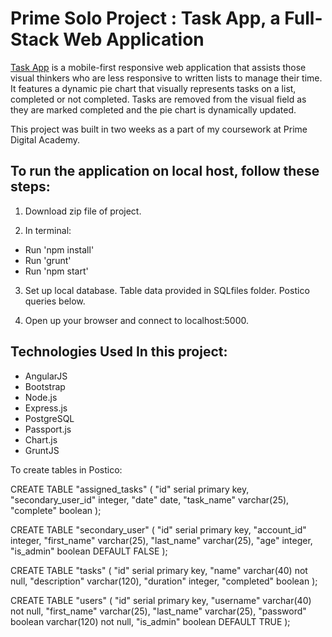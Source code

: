 
# Prime Solo Project : Task App, a Full-Stack Web Application

[Task App](https://solotaskapp.herokuapp.com/#/home/) is a mobile-first responsive web application that assists those visual thinkers who are less responsive to written lists to manage their time. It features a dynamic pie chart that visually represents tasks on a list, completed or not completed. Tasks are removed from the visual field as they are marked completed and the pie chart is dynamically updated.

This project was built in two weeks as a part of my coursework at Prime Digital Academy.

## To run the application on local host, follow these steps:

1. Download zip file of project.

2. In terminal:
  * Run 'npm install'
  * Run 'grunt'
  * Run 'npm start'

3. Set up local database. Table data provided in SQLfiles folder. Postico queries below.

4. Open up your browser and connect to localhost:5000.

## Technologies Used In this project:
- AngularJS
- Bootstrap
- Node.js
- Express.js
- PostgreSQL
- Passport.js
- Chart.js
- GruntJS

To create tables in Postico:

CREATE TABLE "assigned_tasks" (
"id" serial primary key,
"secondary_user_id" integer,
"date" date,
"task_name" varchar(25),
"complete" boolean
);

CREATE TABLE "secondary_user" (
"id" serial primary key,
"account_id" integer,
"first_name" varchar(25),
"last_name" varchar(25),
"age" integer,
"is_admin" boolean DEFAULT FALSE
);

CREATE TABLE "tasks" (
"id" serial primary key,
"name" varchar(40) not null,
"description" varchar(120),
"duration" integer,
"completed" boolean
);

CREATE TABLE "users" (
"id" serial primary key,
"username" varchar(40) not null,
"first_name" varchar(25),
"last_name" varchar(25),
"password" boolean varchar(120) not null,
"is_admin" boolean DEFAULT TRUE
);
